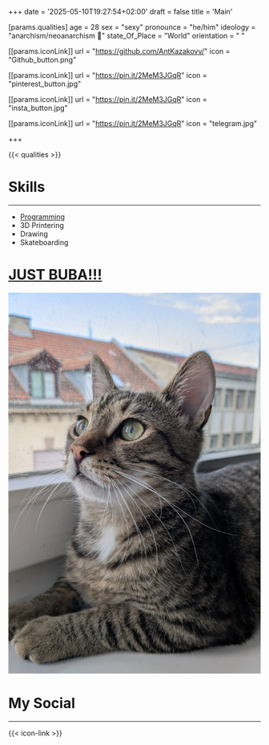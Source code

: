 +++
date = '2025-05-10T19:27:54+02:00'
draft = false
title = 'Main'

[params.qualities]
age = 28
sex = "sexy"
pronounce = "he/him"
ideology = "anarchism/neoanarchism 🔳"
state_Of_Place = "World"
orientation = " "

[[params.iconLink]]
url = "https://github.com/AntKazakovv/"
icon = "Github_button.png"

[[params.iconLink]]
url = "https://pin.it/2MeM3JGqR"
icon = "pinterest_button.jpg"

[[params.iconLink]]
url = "https://pin.it/2MeM3JGqR"
icon = "insta_button.jpg"

[[params.iconLink]]
url = "https://pin.it/2MeM3JGqR"
icon = "telegram.jpg"

+++

{{< qualities >}}

# Skills
---
- [Programming](programming)
- 3D Printering
- Drawing
- Skateboarding

# [JUST BUBA!!!](buba)
![Buba](./buba.jpg)

# My Social
---
{{< icon-link >}}
